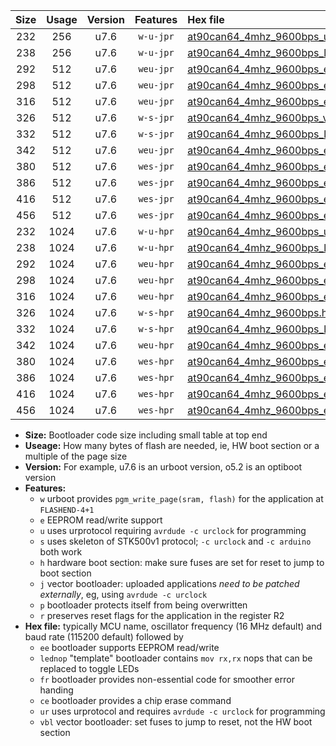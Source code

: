 |Size|Usage|Version|Features|Hex file|
|:-:|:-:|:-:|:-:|:--|
|232|256|u7.6|`w-u-jpr`|[at90can64_4mhz_9600bps_ur_vbl.hex](https://raw.githubusercontent.com/stefanrueger/urboot/main/at90can64_4mhz_9600bps_ur_vbl.hex)|
|238|256|u7.6|`w-u-jpr`|[at90can64_4mhz_9600bps_lednop_ur_vbl.hex](https://raw.githubusercontent.com/stefanrueger/urboot/main/at90can64_4mhz_9600bps_lednop_ur_vbl.hex)|
|292|512|u7.6|`weu-jpr`|[at90can64_4mhz_9600bps_ee_ur_vbl.hex](https://raw.githubusercontent.com/stefanrueger/urboot/main/at90can64_4mhz_9600bps_ee_ur_vbl.hex)|
|298|512|u7.6|`weu-jpr`|[at90can64_4mhz_9600bps_ee_lednop_ur_vbl.hex](https://raw.githubusercontent.com/stefanrueger/urboot/main/at90can64_4mhz_9600bps_ee_lednop_ur_vbl.hex)|
|316|512|u7.6|`weu-jpr`|[at90can64_4mhz_9600bps_ee_lednop_fr_ur_vbl.hex](https://raw.githubusercontent.com/stefanrueger/urboot/main/at90can64_4mhz_9600bps_ee_lednop_fr_ur_vbl.hex)|
|326|512|u7.6|`w-s-jpr`|[at90can64_4mhz_9600bps_vbl.hex](https://raw.githubusercontent.com/stefanrueger/urboot/main/at90can64_4mhz_9600bps_vbl.hex)|
|332|512|u7.6|`w-s-jpr`|[at90can64_4mhz_9600bps_lednop_vbl.hex](https://raw.githubusercontent.com/stefanrueger/urboot/main/at90can64_4mhz_9600bps_lednop_vbl.hex)|
|342|512|u7.6|`weu-jpr`|[at90can64_4mhz_9600bps_ee_lednop_fr_ce_ur_vbl.hex](https://raw.githubusercontent.com/stefanrueger/urboot/main/at90can64_4mhz_9600bps_ee_lednop_fr_ce_ur_vbl.hex)|
|380|512|u7.6|`wes-jpr`|[at90can64_4mhz_9600bps_ee_vbl.hex](https://raw.githubusercontent.com/stefanrueger/urboot/main/at90can64_4mhz_9600bps_ee_vbl.hex)|
|386|512|u7.6|`wes-jpr`|[at90can64_4mhz_9600bps_ee_lednop_vbl.hex](https://raw.githubusercontent.com/stefanrueger/urboot/main/at90can64_4mhz_9600bps_ee_lednop_vbl.hex)|
|416|512|u7.6|`wes-jpr`|[at90can64_4mhz_9600bps_ee_lednop_fr_vbl.hex](https://raw.githubusercontent.com/stefanrueger/urboot/main/at90can64_4mhz_9600bps_ee_lednop_fr_vbl.hex)|
|456|512|u7.6|`wes-jpr`|[at90can64_4mhz_9600bps_ee_lednop_fr_ce_vbl.hex](https://raw.githubusercontent.com/stefanrueger/urboot/main/at90can64_4mhz_9600bps_ee_lednop_fr_ce_vbl.hex)|
|232|1024|u7.6|`w-u-hpr`|[at90can64_4mhz_9600bps_ur.hex](https://raw.githubusercontent.com/stefanrueger/urboot/main/at90can64_4mhz_9600bps_ur.hex)|
|238|1024|u7.6|`w-u-hpr`|[at90can64_4mhz_9600bps_lednop_ur.hex](https://raw.githubusercontent.com/stefanrueger/urboot/main/at90can64_4mhz_9600bps_lednop_ur.hex)|
|292|1024|u7.6|`weu-hpr`|[at90can64_4mhz_9600bps_ee_ur.hex](https://raw.githubusercontent.com/stefanrueger/urboot/main/at90can64_4mhz_9600bps_ee_ur.hex)|
|298|1024|u7.6|`weu-hpr`|[at90can64_4mhz_9600bps_ee_lednop_ur.hex](https://raw.githubusercontent.com/stefanrueger/urboot/main/at90can64_4mhz_9600bps_ee_lednop_ur.hex)|
|316|1024|u7.6|`weu-hpr`|[at90can64_4mhz_9600bps_ee_lednop_fr_ur.hex](https://raw.githubusercontent.com/stefanrueger/urboot/main/at90can64_4mhz_9600bps_ee_lednop_fr_ur.hex)|
|326|1024|u7.6|`w-s-hpr`|[at90can64_4mhz_9600bps.hex](https://raw.githubusercontent.com/stefanrueger/urboot/main/at90can64_4mhz_9600bps.hex)|
|332|1024|u7.6|`w-s-hpr`|[at90can64_4mhz_9600bps_lednop.hex](https://raw.githubusercontent.com/stefanrueger/urboot/main/at90can64_4mhz_9600bps_lednop.hex)|
|342|1024|u7.6|`weu-hpr`|[at90can64_4mhz_9600bps_ee_lednop_fr_ce_ur.hex](https://raw.githubusercontent.com/stefanrueger/urboot/main/at90can64_4mhz_9600bps_ee_lednop_fr_ce_ur.hex)|
|380|1024|u7.6|`wes-hpr`|[at90can64_4mhz_9600bps_ee.hex](https://raw.githubusercontent.com/stefanrueger/urboot/main/at90can64_4mhz_9600bps_ee.hex)|
|386|1024|u7.6|`wes-hpr`|[at90can64_4mhz_9600bps_ee_lednop.hex](https://raw.githubusercontent.com/stefanrueger/urboot/main/at90can64_4mhz_9600bps_ee_lednop.hex)|
|416|1024|u7.6|`wes-hpr`|[at90can64_4mhz_9600bps_ee_lednop_fr.hex](https://raw.githubusercontent.com/stefanrueger/urboot/main/at90can64_4mhz_9600bps_ee_lednop_fr.hex)|
|456|1024|u7.6|`wes-hpr`|[at90can64_4mhz_9600bps_ee_lednop_fr_ce.hex](https://raw.githubusercontent.com/stefanrueger/urboot/main/at90can64_4mhz_9600bps_ee_lednop_fr_ce.hex)|

- **Size:** Bootloader code size including small table at top end
- **Useage:** How many bytes of flash are needed, ie, HW boot section or a multiple of the page size
- **Version:** For example, u7.6 is an urboot version, o5.2 is an optiboot version
- **Features:**
  + `w` urboot provides `pgm_write_page(sram, flash)` for the application at `FLASHEND-4+1`
  + `e` EEPROM read/write support
  + `u` uses urprotocol requiring `avrdude -c urclock` for programming
  + `s` uses skeleton of STK500v1 protocol; `-c urclock` and `-c arduino` both work
  + `h` hardware boot section: make sure fuses are set for reset to jump to boot section
  + `j` vector bootloader: uploaded applications *need to be patched externally*, eg, using `avrdude -c urclock`
  + `p` bootloader protects itself from being overwritten
  + `r` preserves reset flags for the application in the register R2
- **Hex file:** typically MCU name, oscillator frequency (16 MHz default) and baud rate (115200 default) followed by
  + `ee` bootloader supports EEPROM read/write
  + `lednop` "template" bootloader contains `mov rx,rx` nops that can be replaced to toggle LEDs
  + `fr` bootloader provides non-essential code for smoother error handing
  + `ce` bootloader provides a chip erase command
  + `ur` uses urprotocol and requires `avrdude -c urclock` for programming
  + `vbl` vector bootloader: set fuses to jump to reset, not the HW boot section
